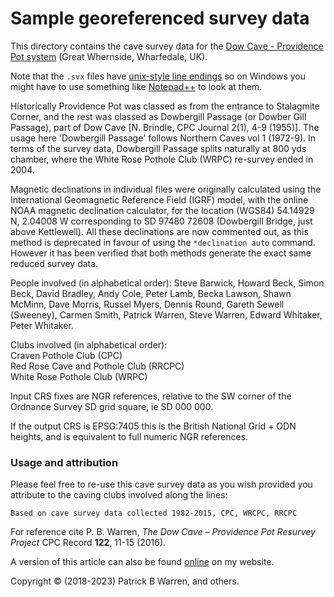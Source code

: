 # Sample georeferenced survey data

This directory contains the cave survey data for the
[Dow Cave - Providence Pot system](http://www.mudinmyhair.co.uk/ "Mud in My Hair")
(Great Whernside, Wharfedale, UK).

Note that the `.svx` files have
[unix-style line endings](https://en.wikipedia.org/wiki/Newline "wikipedia")
so on Windows you might have to use something like
[Notepad++](https://notepad-plus-plus.org/ "Notepad++")
to look at them.

Historically Providence Pot was classed as from the entrance to
Stalagmite Corner, and the rest was classed as Dowbergill Passage (or
Dowber Gill Passage), part of Dow Cave [N. Brindle, CPC Journal
2(1), 4-9 (1955)].  The usage here 'Dowbergill Passage' follows
Northern Caves vol 1 (1972-9).  In terms of the survey data,
Dowbergill Passage splits naturally at 800 yds chamber, where the
White Rose Pothole Club (WRPC) re-survey ended in 2004.
 
Magnetic declinations in individual files were originally calculated
using the International Geomagnetic Reference Field (IGRF) model, with
the online NOAA magnetic declination calculator, for the location
(WGS84) 54.14929 N, 2.04008 W corresponding to SD 97480 72608
(Dowbergill Bridge, just above Kettlewell).  All these declinations
are now commented out, as this method is deprecated in favour of using
the `*declination auto` command.  However it has been verified that
both methods generate the exact same reduced survey data.

People involved (in alphabetical order): Steve Barwick, Howard Beck,
Simon Beck, David Bradley, Andy Cole, Peter Lamb, Becka Lawson, Shawn
McMinn, Dave Morris, Russel Myers, Dennis Round, Gareth Sewell
(Sweeney), Carmen Smith, Patrick Warren, Steve Warren, Edward
Whitaker, Peter Whitaker.

Clubs involved (in alphabetical order):  
Craven Pothole Club (CPC)  
Red Rose Cave and Pothole Club (RRCPC)  
White Rose Pothole Club (WRPC)

Input CRS fixes are NGR references, relative to the SW corner of
the Ordnance Survey SD grid square, ie SD 000 000.

If the output CRS is EPSG:7405 this is the British National Grid +
ODN heights, and is equivalent to full numeric NGR references.

### Usage and attribution

Please feel free to re-use this cave survey data as you wish provided
you attribute to the caving clubs involved along the lines:

`Based on cave survey data collected 1982-2015, CPC, WRCPC, RRCPC`

For reference cite P. B. Warren, _The Dow Cave – Providence Pot Resurvey Project_
CPC Record **122**, 11-15 (2016).

A version of this article can also be found 
[online](https://sites.google.com/site/patrickbwarren/caving/dow-cave) 
on my website.

Copyright &copy; (2018-2023) Patrick B Warren, and others.
